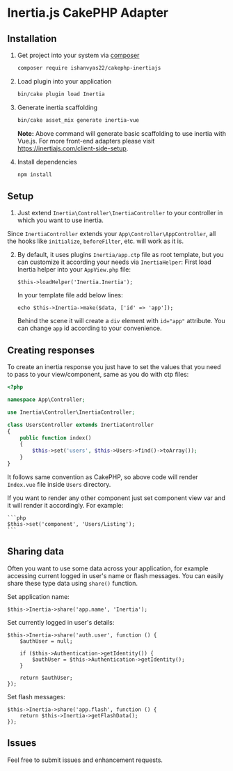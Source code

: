# Inertia.js CakePHP Adapter

## Installation

1. Get project into your system via [composer](https://getcomposer.org)

    ```bash
    composer require ishanvyas22/cakephp-inertiajs
    ```

2. Load plugin into your application

    ```bash
    bin/cake plugin load Inertia
    ```

3. Generate inertia scaffolding

    ```bash
    bin/cake asset_mix generate inertia-vue
    ```

    **Note:** Above command will generate basic scaffolding to use inertia with Vue.js. For more front-end adapters please visit https://inertiajs.com/client-side-setup.

3. Install dependencies

    ```bash
    npm install
    ```

## Setup

1. Just extend `Inertia\Controller\InertiaController` to your controller in which you want to use inertia.

Since `InertiaController` extends your `App\Controller\AppController`, all the hooks like `initialize`, `beforeFilter`, etc. will work as it is.

2. By default, it uses plugins `Inertia/app.ctp` file as root template, but you can customize it according your needs via `InertiaHelper`:
    First load Inertia helper into your ``AppView.php`` file:
    ```
    $this->loadHelper('Inertia.Inertia');
    ```

    In your template file add below lines:
    ```
    echo $this->Inertia->make($data, ['id' => 'app']);
    ```

    Behind the scene it will create a `div` element with `id="app"` attribute. You can change ``app`` id according to your convenience.

## Creating responses

To create an inertia response you just have to set the values that you need to pass to your view/component, same as you do with ctp files:

```php
<?php

namespace App\Controller;

use Inertia\Controller\InertiaController;

class UsersController extends InertiaController
{
    public function index()
    {
        $this->set('users', $this->Users->find()->toArray());
    }
}
```

It follows same convention as CakePHP, so above code will render `Index.vue` file inside `Users` directory.

If you want to render any other component just set component view var and it will render it accordingly. For example:

    ```php
    $this->set('component', 'Users/Listing');
    ```

## Sharing data

Often you want to use some data across your application, for example accessing current logged in user's name or flash messages. You can easily share these type data using ``share()`` function.

Set application name:

```
$this->Inertia->share('app.name', 'Inertia');
```

Set currently logged in user's details:

```
$this->Inertia->share('auth.user', function () {
    $authUser = null;

    if ($this->Authentication->getIdentity()) {
        $authUser = $this->Authentication->getIdentity();
    }

    return $authUser;
});
```

Set flash messages:

```
$this->Inertia->share('app.flash', function () {
    return $this->Inertia->getFlashData();
});
```

## Issues
Feel free to submit issues and enhancement requests.

